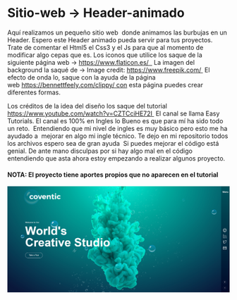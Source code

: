 # Sitio-web -> Header-animado

Aquí realizamos un pequeño sitio web  donde animamos las burbujas en un Header.
Espero este Header animado pueda servir para tus proyectos.  
Trate de comentar el Html5 el Css3 y el Js para que al momento de modificar algo cepas que es.
Los iconos que utilice los saque de la siguiente página web -> https://www.flaticon.es/  
La imagen del background la saqué de -> Image credit: https://www.freepik.com/ 
El efecto de onda lo, saque con la ayuda de la página web https://bennettfeely.com/clippy/ con esta página puedes crear diferentes formas.

Los créditos de la idea del diseño los saque del tutorial
https://www.youtube.com/watch?v=CZTCciHE72I 
El canal se llama Easy Tutorials.
El canal es 100% en Ingles lo Bueno es que para mí ha sido todo un reto. 
Entendiendo que mi nivel de ingles es muy básico pero esto me ha ayudado a  mejorar en algo mi ingle técnico.
Te dejo en mi repositorio todos los archivos espero sea de gran ayuda 
Si puedes mejorar el código está genial.
De ante mano disculpas por si hay algo mal en el código entendiendo que asta ahora estoy empezando a realizar algunos proyecto.

<h4>NOTA: El proyecto tiene aportes propios que no aparecen en el tutorial</h4>

<img src="https://github.com/JDQN/Header-Animado-Web/blob/main/img.png?raw=true">
